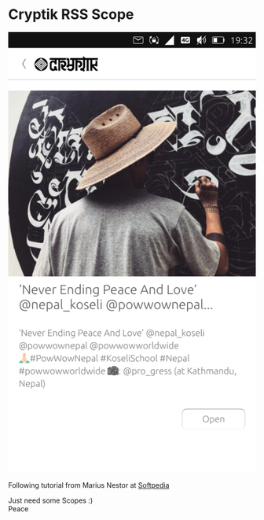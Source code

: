 # Cryptik RSS Scope
  
![](https://raw.githubusercontent.com/dofishswim/scopes/master/cryptik/cryptikscope/images/screenshot.png)  
  
Following tutorial from Marius Nestor at [Softpedia](http://news.softpedia.com/news/How-to-Create-a-RSS-Scope-for-Ubuntu-Phone-474352.shtml)  
  
Just need some Scopes :)  
Peace  

